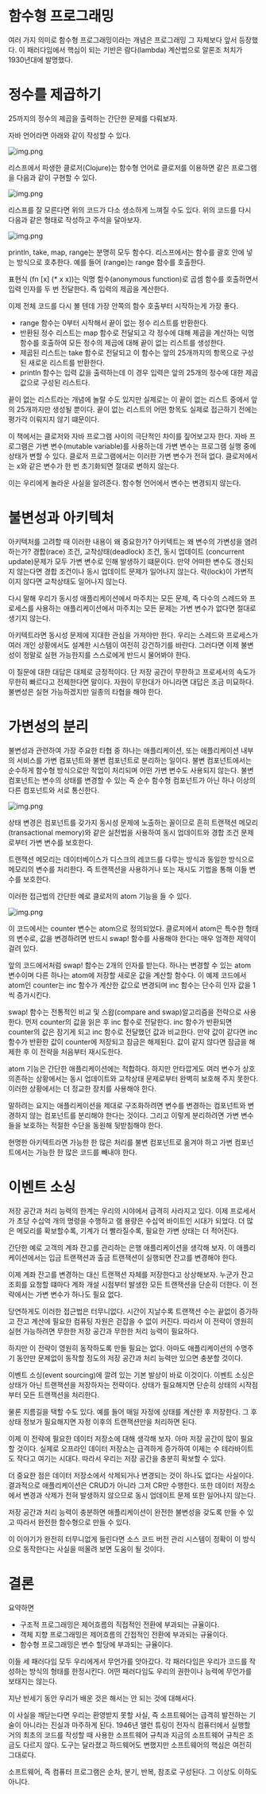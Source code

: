 # **함수형 프로그래밍**  
여러 가지 의미로 함수형 프로그래밍이라는 개념은 프로그래밍 그 자체보다 앞서 등장했다. 이 패러다임에서 핵심이 되는 기반은 람다(lambda) 계산법으로 
알론조 처치가 1930년대에 발명했다.  
  
# **정수를 제곱하기**  
25까지의 정수의 제곱을 출력하는 간단한 문제를 다뤄보자.  
  
자바 언어라면 아래와 같이 작성할 수 있다.  
  
![img.png](image/img.png)  
  
리스프에서 파생한 클로저(Clojure)는 함수형 언어로 클로저를 이용하면 같은 프로그램을 다음과 같이 구현할 수 있다.  
  
![img.png](image/img2.png)  
  
리스프를 잘 모른다면 위의 코드가 다소 생소하게 느껴질 수도 있다. 위의 코드를 다시 다음과 같은 형태로 작성하고 주석을 달아보자.  
  
![img.png](image/img3.png)  
  
println, take, map, range는 분명히 모두 함수다. 리스프에서는 함수를 괄호 안에 넣는 방식으로 호추한다. 예를 들어 (range)는 range 함수를 호출한다.  
  
표현식 (fn [x] (* x x))는 익명 함수(anonymous function)로 곱셈 함수를 호출하면서 입력 인자를 두 번 전달한다. 즉 입력의 제곱을 계산한다.  
  
이제 전체 코드를 다시 볼 텐데 가장 안쪽의 함수 호출부터 시작하는게 가장 좋다.  
  
- range 함수는 0부터 시작해서 끝이 없는 정수 리스트를 반환한다.  
- 반환된 정수 리스트는 map 함수로 전달되고 각 정수에 대해 제곱을 계산하는 익명 함수를 호출하여 모든 정수의 제곱에 대해 끝이 없는 리스트를 생성한다.  
- 제곱된 리스트는 take 함수로 전달되고 이 함수는 앞의 25개까지의 항목으로 구성된 새로운 리스트를 반환한다.  
- println 함수는 입력 값을 출력하는데 이 경우 입력은 앞의 25개의 정수에 대한 제곱 값으로 구성된 리스트다.  
  
끝이 없는 리스트라는 개념에 놀랄 수도 있지만 실제로는 이 끝이 없는 리스트 중에서 앞의 25개까지만 생성될 뿐이다. 끝이 없는 리스트의 어떤 항목도 
실제로 접근하기 전에는 평가각 이뤄지지 않기 떄문이다.  
  
이 책에서는 클로저와 자바 프로그램 사이의 극단적인 차이를 짚어보고자 한다. 자바 프로그램은 가변 변수(mutable variable)를 사용하는데 가변 변수는 
프로그램 실행 중에 상태가 변할 수 있다. 클로저 프로그램에서는 이러한 가변 변수가 전혀 없다. 클로저에서는 x와 같은 변수가 한 번 초기화되면 절대로 
변하지 않는다.  
  
이는 우리에게 놀라운 사실을 알려준다. 함수형 언어에서 변수는 변경되지 않는다.  
  
# **불변성과 아키텍처**  
아키텍처를 고려할 때 이러한 내용이 왜 중요한가? 아키텍트는 왜 변수의 가변성을 염려하는가? 경합(race) 조건, 교착상태(deadlock) 조건, 동시 업데이트
(concurrent update)문제가 모두 가변 변수로 인해 발생하기 떄문이다. 만약 어떠한 변수도 갱신되지 않는다면 경합 조건이나 동시 업데이트 문제가 
일어나지 않는다. 락(lock)이 가변적이지 않다면 교착상태도 일어나지 않는다.  
  
다시 말해 우리가 동시성 애플리케이션에서 마주치는 모든 문제, 즉 다수의 스레드와 프로세스를 사용하는 애플리케이션에서 마주치는 모든 문제는 가변 변수가 
없다면 절대로 생기지 않는다.  
  
아키텍트라면 동시성 문제에 지대한 관심을 가져야만 한다. 우리는 스레드와 프로세스가 여러 개인 상황에서도 설계한 시스템이 여전히 강건하기를 바란다. 그러다면 
이제 불변성이 정말로 실현 가능한지를 스스로에게 반드시 물어봐야 한다.  
  
이 질문에 대한 대답은 대체로 긍정적이다. 단 저장 공간이 무한하고 프로세서의 속도가 무한히 빠르다고 전제한다면 말이다. 자원이 무한대가 아니라면 대답은 
조금 미묘하다. 불변성은 실현 가능하겠지만 일종의 타협을 해야 한다.  
  
# **가변성의 분리**  
불변성과 관련하여 가장 주요한 타협 중 하나는 애플리케이션, 또는 애플리케이션 내부의 서비스를 가변 컴포넌트와 불변 컴포넌트로 분리하는 일이다. 불변 
컴포넌트에서는 순수하게 함수형 방식으로만 작업이 처리되며 어떤 가변 변수도 사용되지 않는다. 불변 컴포넌트는 변수의 상태를 변경할 수 있는 즉 순수 함수형 
컴포넌트가 아닌 하나 이상의 다른 컴포넌트와 서로 통신한다.  
  
![img.png](image/img4.png)  
  
상태 변경은 컴포넌트를 갖가지 동시성 문제에 노출하는 꼴이므로 흔히 트랜잭션 메모리(transactional memory)와 같은 실천법을 사용하여 동시 업데이트와 
경합 조건 문제로부터 가변 변수를 보호한다.  
  
트랜잭션 메모리는 데이터베이스가 디스크의 레코드를 다루는 방식과 동일한 방식으로 메모리의 변수를 처리한다. 즉 트랜잭션을 사용하거나 또는 재시도 
기법을 통해 이들 변수를 보호한다.  
  
이러한 접근법의 간단한 예로 클로저의 atom 기능을 들 수 있다.  
  
![img.png](image/img5.png)  
  
이 코드에서는 counter 변수는 atom으로 정의되었다. 클로저에서 atom은 특수한 형태의 변수로, 값을 변경하려면 반드시 swap! 함수를 사용해야 한다는 
매우 엄격한 제약이 걸려 있다.  
  
앞의 코드에서처럼 swap! 함수는 2개의 인자를 받는다. 하나는 변경할 수 있는 atom 변수이며 다른 하나는 atom에 저장할 새로운 값을 계산할 함수다. 
이 예제 코드에서 atom인 counter는 inc 함수가 계산한 값으로 변경되며 inc 함수는 단수히 인자 값을 1씩 증가시킨다.  
  
swap! 함수는 전통적인 비교 및 스왑(compare and swap)알고리즘을 전략으로 사용한다. 먼저 counter의 값을 읽은 후 inc 함수로 전달한다. inc 함수가 
반환되면 counter의 값은 잠기게 되고 inc 함수로 전달했던 값과 비교한다. 만약 값이 같다면 inc 함수가 반환한 값이 counter에 저장되고 잠금은 해제된다. 
값이 같지 않다면 잠금을 해제한 후 이 전략을 처음부터 재시도한다.  
  
atom 기능은 간단한 애플리케이션에는 적합하다. 하지만 안타깝게도 여러 변수가 상호 의존하는 상황에서는 동시 업데이트와 교착상태 문제로부터 완벽히 
보호해 주지 못한다. 이러한 상황에서는 더 정교한 장치를 사용해야 한다.  
  
말하려는 요지는 애플리케이션을 제대로 구조화하려면 변수를 변경하는 컴포넌트와 변경하지 않는 컴포넌트를 분리해야 한다는 것이다. 그리고 이렇게 분리하려면 
가변 변수들을 보호하는 적절한 수단을 동원해 뒷받침해야 한다.  
  
현명한 아키텍트라면 가능한 한 많은 처리를 불변 컴포넌트로 옮겨야 하고 가변 컴포넌트에서는 가능한 한 많은 코드를 빼내야 한다.  
  
# **이벤트 소싱**  
저장 공간과 처리 능력의 한계는 우리의 시야에서 급격히 사라지고 있다. 이제 프로세서가 초당 수십억 개의 명령을 수행하고 램 용량은 수십억 바이트인 시대가 
되었다. 더 많은 메모리를 확보할수록, 기계가 더 빨라질수록, 필요한 가변 상태는 더 적어진다.  
  
간단한 예로 고객의 계좌 잔고를 관리하는 은행 애플리케이션을 생각해 보자. 이 애플리케이션에서는 입금 트랜잭션과 출금 트랜잭션이 실행되면 잔고를 
변경해야 한다.  
  
이제 계좌 잔고를 변경하는 대신 트랜잭션 자체를 저장한다고 상상해보자. 누군가 잔고 조회를 요청할 떄마다 계좌 개설 시점부터 발생한 모든 트랜잭션을 
단순히 더한다. 이 전략에서는 가변 변수가 하나도 필요 없다.  
  
당연하게도 이러한 접근법은 터무니없다. 시간이 지날수록 트랜잭션 수는 끝없이 증가하고 잔고 계산에 필요한 컴퓨팅 자원은 걷잡을 수 없이 커진다. 따라서 
이 전략이 영원히 실현 가능하려면 무한한 저장 공간과 무한한 처리 능력이 필요하다.  
  
하지만 이 전략이 영원히 동작하도록 만들 필요는 없다. 아마도 애플리케이션의 수명주기 동안만 문제없이 동작할 정도의 저장 공간과 처리 능력만 있으면 
충분할 것이다.  
  
이벤트 소싱(event sourcing)에 깔려 있는 기본 발상이 바로 이것이다. 이벤트 소싱은 상태가 아닌 트랜잭션을 저장하자는 전략이다. 상태가 필요해지면 
단순히 상태의 시작점부터 모든 트랜잭션을 처리한다.  
  
물론 지름길을 택할 수도 있다. 예를 들어 매일 자정에 상태를 계산한 후 저장한다. 그 후 상태 정보가 필요해지면 자정 이후의 트랜잭션만을 처리하면 된다.  
  
이제 이 전략에 필요한 데이터 저장소에 대해 생각해 보자. 아마 저장 공간이 많이 필요할 것이다. 실제로 오프라인 데이터 저장소는 급격하게 증가하여 이제는 수 
테라바이트도 작다고 여기는 시대다. 따라서 우리는 저장 공간을 충분히 확보할 수 있다.  
  
더 중요한 점은 데이터 저장소에서 삭제되거나 변경되는 것이 하나도 없다는 사실이다. 결과적으로 애플리케이션은 CRUD가 아니라 그저 CR만 수행한다. 또한 
데이터 저장소에서 변경과 삭제가 전혀 발생하지 않으므로 동시 업데이트 문제 또한 일어나지 않는다.  
  
저장 공간과 처리 능력이 충분하면 애플리케이션이 완전한 불변성을 갖도록 만들 수 있고 따라서 완전한 함수형으로 만들 수 있다.  
  
이 이야기가 완전히 터무니없게 들린다면 소스 코드 버전 관리 시스템이 정확이 이 방식으로 동작한다는 사실을 떠올려 보면 도움이 될 것이다.  
  
# **결론**  
요약하면  
  
- 구조적 프로그래밍은 제어흐름의 직접적인 전환에 부과되는 규율이다.  
- 객체 지향 프로그래밍은 제어흐름의 간접적인 전환에 부과되는 규율이다.  
- 함수형 프로그래밍은 변수 할당에 부과되는 규율이다.  
  
이들 세 패러다임 모두 우리에게서 무언가를 앗아갔다. 각 패러다임은 우리가 코드를 작성하는 방식의 형태를 한정시킨다. 어떤 패러다임도 우리의 권한이나 
능력에 무언가를 보태지는 않는다.  
  
지난 반세기 동안 우리가 배운 것은 해서는 안 되는 것에 대해서다.  
  
이 사실을 깨닫는다면 우리는 환영받지 못할 사실, 즉 소프트웨어는 급격히 발전하는 기술이 아니라는 진실과 마주하게 된다. 1946년 앨런 튜링이 전자식 
컴퓨터에서 실행할 거의 최초의 코드를 작성할 때 사용한 소프트웨어 규칙과 지금의 소프트웨어 규칙은 조금도 다르지 않다. 도구는 달라졌고 하드웨어도 
변했지만 소프트웨어의 핵심은 여전히 그대로다.  
  
소프트웨어, 즉 컴퓨터 프로그램은 순차, 분기, 반복, 참조로 구성된다. 그 이상도 이하도 아니다.  
  
